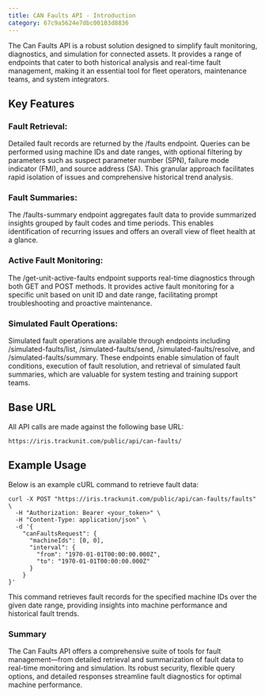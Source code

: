```yaml
---
title: CAN Faults API - Introduction 
category: 67c9a5624e7dbc00103d8836
---
```


The Can Faults API is a robust solution designed to simplify fault monitoring, diagnostics, and simulation for connected assets. It provides a range of endpoints that cater to both historical analysis and real-time fault management, making it an essential tool for fleet operators, maintenance teams, and system integrators.

## Key Features

### Fault Retrieval:

Detailed fault records are returned by the /faults endpoint. Queries can be performed using machine IDs and date ranges, with optional filtering by parameters such as suspect parameter number (SPN), failure mode indicator (FMI), and source address (SA). This granular approach facilitates rapid isolation of issues and comprehensive historical trend analysis.

### Fault Summaries:

The /faults-summary endpoint aggregates fault data to provide summarized insights grouped by fault codes and time periods. This enables identification of recurring issues and offers an overall view of fleet health at a glance.

### Active Fault Monitoring:

The /get-unit-active-faults endpoint supports real-time diagnostics through both GET and POST methods. It provides active fault monitoring for a specific unit based on unit ID and date range, facilitating prompt troubleshooting and proactive maintenance.

### Simulated Fault Operations:

Simulated fault operations are available through endpoints including /simulated-faults/list, /simulated-faults/send, /simulated-faults/resolve, and /simulated-faults/summary. These endpoints enable simulation of fault conditions, execution of fault resolution, and retrieval of simulated fault summaries, which are valuable for system testing and training support teams.

## Base URL

All API calls are made against the following base URL: 

`https://iris.trackunit.com/public/api/can-faults/`

## Example Usage

Below is an example cURL command to retrieve fault data:

```curl
curl -X POST "https://iris.trackunit.com/public/api/can-faults/faults" \
  -H "Authorization: Bearer <your_token>" \
  -H "Content-Type: application/json" \
  -d '{
    "canFaultsRequest": {
      "machineIds": [0, 0],
      "interval": {
        "from": "1970-01-01T00:00:00.000Z",
        "to": "1970-01-01T00:00:00.000Z"
      }
    }
}'
```

This command retrieves fault records for the specified machine IDs over the given date range, providing insights into machine performance and historical fault trends.

### Summary

The Can Faults API offers a comprehensive suite of tools for fault management—from detailed retrieval and summarization of fault data to real-time monitoring and simulation. Its robust security, flexible query options, and detailed responses streamline fault diagnostics for optimal machine performance.